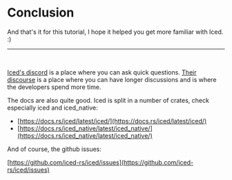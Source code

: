 # Conclusion

And that's it for this tutorial, I hope it helped you get more familiar with Iced. :)

---------
<br>

[Iced's discord](https://discord.gg/3xZJ65GAhd) is a place where you can ask quick questions.
[Their discourse](https://discourse.iced.rs/) is a place where you can have longer discussions and is where the developers spend more time.

The docs are also quite good. Iced is split in a number of crates, check especially iced and iced_native:
- [https://docs.rs/iced/latest/iced/](https://docs.rs/iced/latest/iced/)
- [https://docs.rs/iced_native/latest/iced_native/](https://docs.rs/iced_native/latest/iced_native/)

And of course, the github issues:

[https://github.com/iced-rs/iced/issues](https://github.com/iced-rs/iced/issues)
